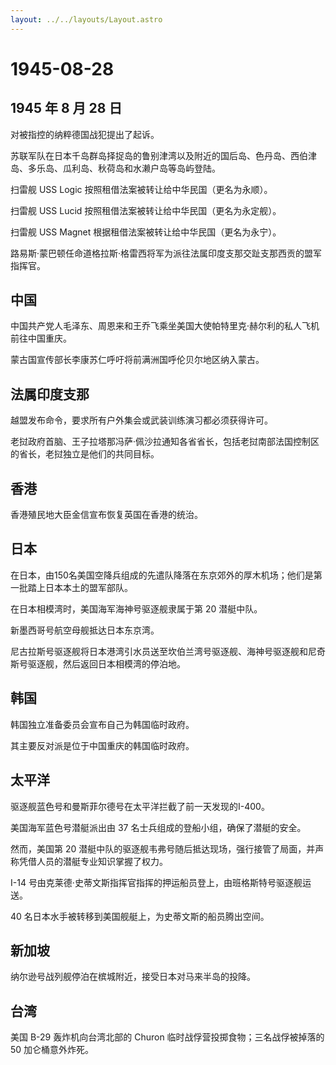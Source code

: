 ```yaml
---
layout: ../../layouts/Layout.astro
---
```


# 1945-08-28

## 1945 年 8 月 28 日

对被指控的纳粹德国战犯提出了起诉。

苏联军队在日本千岛群岛择捉岛的鲁别津湾以及附近的国后岛、色丹岛、西伯津岛、多乐岛、瓜利岛、秋荷岛和水濑户岛等岛屿登陆。

扫雷舰 USS Logic 按照租借法案被转让给中华民国（更名为永顺）。

扫雷舰 USS Lucid 按照租借法案被转让给中华民国（更名为永定舰）。

扫雷舰 USS Magnet 根据租借法案被转让给中华民国（更名为永宁）。

路易斯·蒙巴顿任命道格拉斯·格雷西将军为派往法属印度支那交趾支那西贡的盟军指挥官。

## 中国

中国共产党人毛泽东、周恩来和王乔飞乘坐美国大使帕特里克·赫尔利的私人飞机前往中国重庆。

蒙古国宣传部长李康苏仁呼吁将前满洲国呼伦贝尔地区纳入蒙古。

## 法属印度支那

越盟发布命令，要求所有户外集会或武装训练演习都必须获得许可。

老挝政府首脑、王子拉塔那冯萨·佩沙拉通知各省省长，包括老挝南部法国控制区的省长，老挝独立是他们的共同目标。

## 香港

香港殖民地大臣金信宣布恢复英国在香港的统治。

## 日本

在日本，由150名美国空降兵组成的先遣队降落在东京郊外的厚木机场；他们是第一批踏上日本本土的盟军部队。

在日本相模湾时，美国海军海神号驱逐舰隶属于第 20 潜艇中队。

新墨西哥号航空母舰抵达日本东京湾。

尼古拉斯号驱逐舰将日本港湾引水员送至坎伯兰湾号驱逐舰、海神号驱逐舰和尼奇斯号驱逐舰，然后返回日本相模湾的停泊地。

## 韩国

韩国独立准备委员会宣布自己为韩国临时政府。

其主要反对派是位于中国重庆的韩国临时政府。

## 太平洋

驱逐舰蓝色号和曼斯菲尔德号在太平洋拦截了前一天发现的I-400。

美国海军蓝色号潜艇派出由 37 名士兵组成的登船小组，确保了潜艇的安全。

然而，美国第 20
潜艇中队的驱逐舰韦弗号随后抵达现场，强行接管了局面，并声称凭借人员的潜艇专业知识掌握了权力。

I-14
号由克莱德·史蒂文斯指挥官指挥的押运船员登上，由班格斯特号驱逐舰运送。

40 名日本水手被转移到美国舰艇上，为史蒂文斯的船员腾出空间。

## 新加坡

纳尔逊号战列舰停泊在槟城附近，接受日本对马来半岛的投降。

## 台湾

美国 B-29 轰炸机向台湾北部的 Churon 临时战俘营投掷食物；三名战俘被掉落的
50 加仑桶意外炸死。
